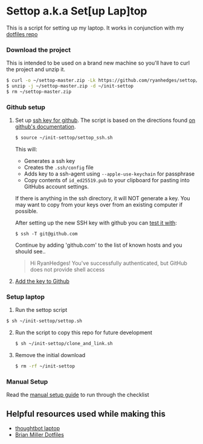 # Settop a.k.a Set[up Lap]top

This is a script for setting up my laptop. It works in conjunction with my
[dotfiles repo](https://github.com/RyanHedges/dotfiles)

### Download the project
This is intended to be used on a brand new machine so you'll have to curl the
project and unzip it.

```bash
$ curl -o ~/settop-master.zip -Lk https://github.com/ryanhedges/settop/archive/master.zip
$ unzip -j ~/settop-master.zip -d ~/init-settop
$ rm ~/settop-master.zip
```

### Github setup

1. Set up [ssh key for
github](https://help.github.com/articles/which-remote-url-should-i-use/#cloning-with-ssh-urls). The script is based on the directions found [on github's documentation](https://github.com/github/docs/blob/484596a3e1a0adf364f0560c6fce34d8823ea36f/content/authentication/connecting-to-github-with-ssh/generating-a-new-ssh-key-and-adding-it-to-the-ssh-agent.md).

   ```bash
   $ source ~/init-settop/settop_ssh.sh
   ```

   This will:
    * Generates a ssh key
    * Creates the `.ssh/config` file
    * Adds key to a ssh-agent using `--apple-use-keychain` for passphrase
    * Copy contents of `id_ed25519.pub` to your clipboard for pasting into GitHubs
      account settings.

   If there is anything in the ssh directory, it will NOT generate a key. You may want to copy from your keys over from an existing computer if possible.

    After setting up the new SSH key with github you can [test it
with](https://docs.github.com/en/authentication/connecting-to-github-with-ssh/testing-your-ssh-connection):
    ```
    $ ssh -T git@github.com
    ```
    Continue by adding 'github.com' to the list of known hosts and you should
see..
    > Hi RyanHedges! You've successfully authenticated, but GitHub does not
    > provide shell access

2. [Add the key to
Github](https://help.github.com/articles/adding-a-new-ssh-key-to-your-github-account/)

### Setup laptop

1. Run the settop script

  ```bash
  $ sh ~/init-settop/settop.sh
  ```

2. Run the script to copy this repo for future development

    ```bash
    $ sh ~/init-settop/clone_and_link.sh
    ```

3. Remove the initial download

    ```bash
    $ rm -rf ~/init-settop
    ```

### Manual Setup

Read the [manual setup guide](manual_setup.md) to run through the checklist

## Helpful resources used while making this
- [thoughtbot laptop](https://github.com/thoughtbot/laptop)
- [Brian Miller Dotfiles](https://github.com/BRIMIL01/dotfiles)
